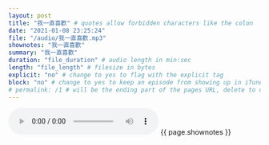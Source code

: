 ```yaml
---
layout: post
title: "我一直喜歡" # quotes allow forbidden characters like the colon
date: "2021-01-08 23:25:24"
file: "/audio/我一直喜歡.mp3"
shownotes: "我一直喜歡"
summary: "我一直喜歡"
duration: "file_duration" # audio length in min:sec
length: "file_length" # filesize in bytes
explicit: "no" # change to yes to flag with the explicit tag
block: "no" # change to yes to keep an episode from showing up in iTunes
# permalink: /1 # will be the ending part of the pages URL, delete to default to the title
---
```


<audio controls>
<source src="{{site.url}}{{site.baseurl}}{{ page.file }}" type="audio/x-mp3">
Your browser does not support the audio element.
</audio>
{{ page.shownotes }}
